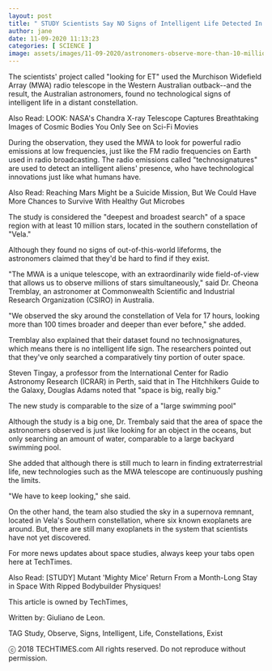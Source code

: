 ```yaml
---
layout: post
title: " STUDY Scientists Say NO Signs of Intelligent Life Detected In Near Constellation And It Will be Difficult to Find Them If They Exist"
author: jane 
date: 11-09-2020 11:13:23 
categories: [ SCIENCE ] 
image: assets/images/11-09-2020/astronomers-observe-more-than-10-million-star-systems-and-found-no-signs-of-intelligent-life.jpg
---
```

The scientists' project called "looking for ET" used the Murchison Widefield Array (MWA) radio telescope in the Western Australian outback--and the result, the Australian astronomers, found no technological signs of intelligent life in a distant constellation.

Also Read: LOOK: NASA's Chandra X-ray Telescope Captures Breathtaking Images of Cosmic Bodies You Only See on Sci-Fi Movies

During the observation, they used the MWA to look for powerful radio emissions at low frequencies, just like the FM radio frequencies on Earth used in radio broadcasting. The radio emissions called "technosignatures" are used to detect an intelligent aliens' presence, who have technological innovations just like what humans have.

Also Read: Reaching Mars Might be a Suicide Mission, But We Could Have More Chances to Survive With Healthy Gut Microbes

The study is considered the "deepest and broadest search" of a space region with at least 10 million stars, located in the southern constellation of "Vela."

Although they found no signs of out-of-this-world lifeforms, the astronomers claimed that they'd be hard to find if they exist.

"The MWA is a unique telescope, with an extraordinarily wide field-of-view that allows us to observe millions of stars simultaneously," said Dr. Cheona Tremblay, an astronomer at Commonwealth Scientific and Industrial Research Organization (CSIRO) in Australia.

"We observed the sky around the constellation of Vela for 17 hours, looking more than 100 times broader and deeper than ever before," she added.

Tremblay also explained that their dataset found no technosignatures, which means there is no intelligent life sign. The researchers pointed out that they've only searched a comparatively tiny portion of outer space.

Steven Tingay, a professor from the International Center for Radio Astronomy Research (ICRAR) in Perth, said that in The Hitchhikers Guide to the Galaxy, Douglas Adams noted that "space is big, really big."

The new study is comparable to the size of a "large swimming pool"

Although the study is a big one, Dr. Trembaly said that the area of space the astronomers observed is just like looking for an object in the oceans, but only searching an amount of water, comparable to a large backyard swimming pool.

She added that although there is still much to learn in finding extraterrestrial life, new technologies such as the MWA telescope are continuously pushing the limits.

"We have to keep looking," she said.

On the other hand, the team also studied the sky in a supernova remnant, located in Vela's Southern constellation, where six known exoplanets are around. But, there are still many exoplanets in the system that scientists have not yet discovered.

For more news updates about space studies, always keep your tabs open here at TechTimes.

Also Read: [STUDY] Mutant 'Mighty Mice' Return From a Month-Long Stay in Space With Ripped Bodybuilder Physiques!

This article is owned by TechTimes,

Written by: Giuliano de Leon.

TAG Study, Observe, Signs, Intelligent, Life, Constellations, Exist

ⓒ 2018 TECHTIMES.com All rights reserved. Do not reproduce without permission.